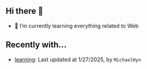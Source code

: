 ## Hi there 👋

- 🌱 I’m currently learning everything related to Web

## Recently with...

<!-- WATCHED_PROJECTS_START_TAG -->
- [learning](https://github.com/hanyaonian/learning): Last updated at 1/27/2025, by `MichaelHyn`
<!-- WATCHED_PROJECTS_END_TAG -->
